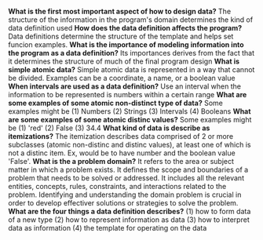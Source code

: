 
**What is the first most important aspect of how to design data?** The structure of the information in the program's domain determines the kind of data definition used
**How does the data definition affects the program?** Data definitions determine the structure of the template and helps set funcion examples.
**What is the importance of modeling information into the program as a data definition?** Its importances derives from the fact that it determines the structure of much of the final program design
**What is simple atomic data?** Simple atomic data is represented in a way that cannot be divided. Examples can be a coordinate, a name, or a boolean value
**When intervals are used as a data definition?** Use an interval when the information to be represented is numbers within a certain range
**What are some examples of some atomic non-distinct type of data?** Some examples might be (1) Numbers (2) Strings (3) Intervals (4) Booleans
**What are some examples of some atomic distinc values?** Some examples might be (1) 'red' (2) False (3) 34.4
**What kind of data is describe as itemizations?** The itemization describes data comprised of 2 or more subclasses (atomic non-distinc and distinc values), at least one of which is not a distinc item. Ex, would be to have number and the boolean value 'False'.
**What is the a problem domain?** It refers to the area or subject matter in which a problem exists. It defines the scope and boundaries of a problem that needs to be solved or addressed. It includes all the relevant entities, concepts, rules, constraints, and interactions related to the problem. Identifying and understanding the domain problem is crucial in order to develop effectiver solutions or strategies to solve the problem. 
**What are the four things a data definition describes?** (1) how to form data of a new type (2) how to represent information as data (3) how to interpret data as information (4) the template for operating on the data 
